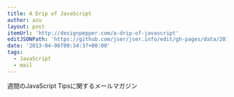 ```yaml
---
title: A Drip of JavaScript
author: azu
layout: post
itemUrl: 'http://designpepper.com/a-drip-of-javascript'
editJSONPath: 'https://github.com/jser/jser.info/edit/gh-pages/data/2013/04/index.json'
date: '2013-04-06T09:34:37+00:00'
tags:
  - JavaScript
  - mail
---
```

週間のJavaScript Tipsに関するメールマガジン
